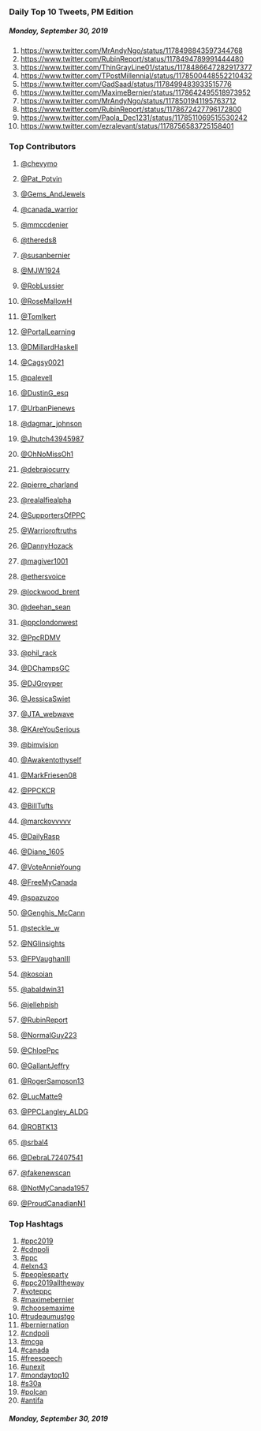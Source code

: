 ### Daily Top 10 Tweets, PM Edition
##### Monday, September 30, 2019
 1) https://www.twitter.com/MrAndyNgo/status/1178498843597344768
 2) https://www.twitter.com/RubinReport/status/1178494789991444480
 3) https://www.twitter.com/ThinGrayLine01/status/1178486647282917377
 4) https://www.twitter.com/TPostMillennial/status/1178500448552210432
 5) https://www.twitter.com/GadSaad/status/1178499483933515776
 6) https://www.twitter.com/MaximeBernier/status/1178642495518973952
 7) https://www.twitter.com/MrAndyNgo/status/1178501941195763712
 8) https://www.twitter.com/RubinReport/status/1178672427796172800
 9) https://www.twitter.com/Paola_Dec1231/status/1178511069515530242
10) https://www.twitter.com/ezralevant/status/1178756583725158401

### Top Contributors
  1) [@chevymo](https://www.twitter.com/chevymo)
  2) [@Pat_Potvin](https://www.twitter.com/Pat_Potvin)
  3) [@Gems_AndJewels](https://www.twitter.com/Gems_AndJewels)
  4) [@canada_warrior](https://www.twitter.com/canada_warrior)
  5) [@mmccdenier](https://www.twitter.com/mmccdenier)
  6) [@thereds8](https://www.twitter.com/thereds8)
  7) [@susanbernier](https://www.twitter.com/susanbernier)
  8) [@MJW1924](https://www.twitter.com/MJW1924)
  9) [@RobLussier](https://www.twitter.com/RobLussier)
 10) [@RoseMallowH](https://www.twitter.com/RoseMallowH)

 11) [@TomIkert](https://www.twitter.com/TomIkert)
 12) [@PortalLearning](https://www.twitter.com/PortalLearning)
 13) [@DMillardHaskell](https://www.twitter.com/DMillardHaskell)
 14) [@Cagsy0021](https://www.twitter.com/Cagsy0021)
 15) [@palevell](https://www.twitter.com/palevell)
 16) [@DustinG_esq](https://www.twitter.com/DustinG_esq)
 17) [@UrbanPienews](https://www.twitter.com/UrbanPienews)
 18) [@dagmar_johnson](https://www.twitter.com/dagmar_johnson)
 19) [@Jhutch43945987](https://www.twitter.com/Jhutch43945987)
 20) [@OhNoMissOh1](https://www.twitter.com/OhNoMissOh1)

 21) [@debrajocurry](https://www.twitter.com/debrajocurry)
 22) [@pierre_charland](https://www.twitter.com/pierre_charland)
 23) [@realalfiealpha](https://www.twitter.com/realalfiealpha)
 24) [@SupportersOfPPC](https://www.twitter.com/SupportersOfPPC)
 25) [@Warrioroftruths](https://www.twitter.com/Warrioroftruths)
 26) [@DannyHozack](https://www.twitter.com/DannyHozack)
 27) [@magiver1001](https://www.twitter.com/magiver1001)
 28) [@ethersvoice](https://www.twitter.com/ethersvoice)
 29) [@lockwood_brent](https://www.twitter.com/lockwood_brent)
 30) [@deehan_sean](https://www.twitter.com/deehan_sean)

 31) [@ppclondonwest](https://www.twitter.com/ppclondonwest)
 32) [@PpcRDMV](https://www.twitter.com/PpcRDMV)
 33) [@phil_rack](https://www.twitter.com/phil_rack)
 34) [@DChampsGC](https://www.twitter.com/DChampsGC)
 35) [@DJGroyper](https://www.twitter.com/DJGroyper)
 36) [@JessicaSwiet](https://www.twitter.com/JessicaSwiet)
 37) [@JTA_webwave](https://www.twitter.com/JTA_webwave)
 38) [@KAreYouSerious](https://www.twitter.com/KAreYouSerious)
 39) [@bimvision](https://www.twitter.com/bimvision)
 40) [@Awakentothyself](https://www.twitter.com/Awakentothyself)

 41) [@MarkFriesen08](https://www.twitter.com/MarkFriesen08)
 42) [@PPCKCR](https://www.twitter.com/PPCKCR)
 43) [@BillTufts](https://www.twitter.com/BillTufts)
 44) [@marckovvvvv](https://www.twitter.com/marckovvvvv)
 45) [@DailyRasp](https://www.twitter.com/DailyRasp)
 46) [@Diane_1605](https://www.twitter.com/Diane_1605)
 47) [@VoteAnnieYoung](https://www.twitter.com/VoteAnnieYoung)
 48) [@FreeMyCanada](https://www.twitter.com/FreeMyCanada)
 49) [@spazuzoo](https://www.twitter.com/spazuzoo)
 50) [@Genghis_McCann](https://www.twitter.com/Genghis_McCann)

 51) [@steckle_w](https://www.twitter.com/steckle_w)
 52) [@NGIinsights](https://www.twitter.com/NGIinsights)
 53) [@FPVaughanIII](https://www.twitter.com/FPVaughanIII)
 54) [@kosoian](https://www.twitter.com/kosoian)
 55) [@abaldwin31](https://www.twitter.com/abaldwin31)
 56) [@jellehpish](https://www.twitter.com/jellehpish)
 57) [@RubinReport](https://www.twitter.com/RubinReport)
 58) [@NormalGuy223](https://www.twitter.com/NormalGuy223)
 59) [@ChloePpc](https://www.twitter.com/ChloePpc)
 60) [@GallantJeffry](https://www.twitter.com/GallantJeffry)

 61) [@RogerSampson13](https://www.twitter.com/RogerSampson13)
 62) [@LucMatte9](https://www.twitter.com/LucMatte9)
 63) [@PPCLangley_ALDG](https://www.twitter.com/PPCLangley_ALDG)
 64) [@ROBTK13](https://www.twitter.com/ROBTK13)
 65) [@srbal4](https://www.twitter.com/srbal4)
 66) [@DebraL72407541](https://www.twitter.com/DebraL72407541)
 67) [@fakenewscan](https://www.twitter.com/fakenewscan)
 68) [@NotMyCanada1957](https://www.twitter.com/NotMyCanada1957)
 69) [@ProudCanadianN1](https://www.twitter.com/ProudCanadianN1)


### Top Hashtags

  1) [#ppc2019](https://www.twitter.com/hashtag/ppc2019)
  2) [#cdnpoli](https://www.twitter.com/hashtag/cdnpoli)
  3) [#ppc](https://www.twitter.com/hashtag/ppc)
  4) [#elxn43](https://www.twitter.com/hashtag/elxn43)
  5) [#peoplesparty](https://www.twitter.com/hashtag/peoplesparty)
  6) [#ppc2019alltheway](https://www.twitter.com/hashtag/ppc2019alltheway)
  7) [#voteppc](https://www.twitter.com/hashtag/voteppc)
  8) [#maximebernier](https://www.twitter.com/hashtag/maximebernier)
  9) [#choosemaxime](https://www.twitter.com/hashtag/choosemaxime)
 10) [#trudeaumustgo](https://www.twitter.com/hashtag/trudeaumustgo)
 11) [#berniernation](https://www.twitter.com/hashtag/berniernation)
 12) [#cndpoli](https://www.twitter.com/hashtag/cndpoli)
 13) [#mcga](https://www.twitter.com/hashtag/mcga)
 14) [#canada](https://www.twitter.com/hashtag/canada)
 15) [#freespeech](https://www.twitter.com/hashtag/freespeech)
 16) [#unexit](https://www.twitter.com/hashtag/unexit)
 17) [#mondaytop10](https://www.twitter.com/hashtag/mondaytop10)
 18) [#s30a](https://www.twitter.com/hashtag/s30a)
 19) [#polcan](https://www.twitter.com/hashtag/polcan)
 20) [#antifa](https://www.twitter.com/hashtag/antifa)

##### Monday, September 30, 2019

